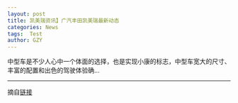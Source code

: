 ```yaml
---
layout: post
title: 凯美瑞资讯】广汽丰田凯美瑞最新动态
categories: News
tags:  Test
author: GZY
---
```


中型车是不少人心中一个体面的选择，也是实现小康的标志，中型车宽大的尺寸、丰富的配置和出色的驾驶体验确...

*****

摘自[链接](https://car.auto.ifeng.com/series/1991/news/)